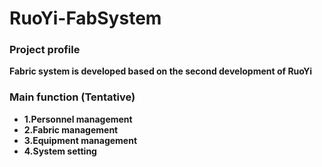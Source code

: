 # RuoYi-FabSystem

### Project profile

**Fabric system is developed based on the second development of RuoYi**

### Main function (Tentative)

- **1.Personnel management**
- **2.Fabric management**
- **3.Equipment management**
- **4.System setting**
